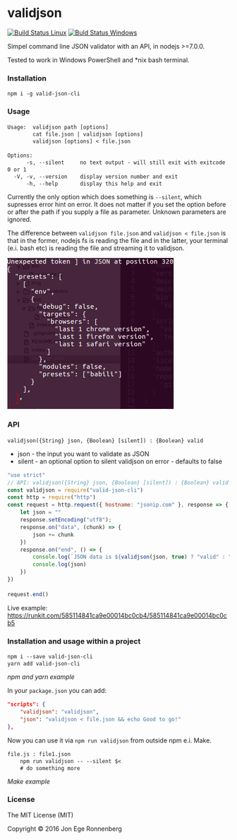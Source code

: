 validjson
=========
[![Build Status Linux](https://travis-ci.org/dotnetCarpenter/validate-json.svg?branch=master)](https://travis-ci.org/dotnetCarpenter/validate-json)
[![Buld Status Windows](https://ci.appveyor.com/api/projects/status/mvp3262p1qwj2hlx/branch/master?svg=true)](https://ci.appveyor.com/project/dotnetCarpenter/validate-json/)


Simpel command line JSON validator with an API, in nodejs >=7.0.0.

Tested to work in Windows PowerShell and *nix bash terminal.


### Installation ###

```
npm i -g valid-json-cli
```


### Usage ###

```
Usage:  validjson path [options]
        cat file.json | validjson [options]
        validjson [options] < file.json

Options:
      -s, --silent     no text output - will still exit with exitcode 0 or 1
  -V, -v, --version    display version number and exit
      -h, --help       display this help and exit
```

Currently the only option which does something is `--silent`, which supresses error hint
on error. It does not matter if you set the option before or after the path if you
supply a file as parameter. Unknown parameters are ignored.

The difference between `validjson file.json` and `validjson < file.json` is that
in the former, nodejs fs is reading the file and
in the latter, your terminal (e.i. bash etc) is reading the file and streaming it to validjson.


![displays errors in color on the command line](img/Screenshot_from_version_1.1.1.png "Graphical error hint")


### API ###

`validjson({String} json, {Boolean} [silent]) : {Boolean} valid`

+ json - the input you want to validate as JSON
+ silent - an optional option to silent validjson on error - defaults to false


```js
"use strict"
// API: validjson({String} json, {Boolean} [silent]) : {Boolean} valid
const validjson = require("valid-json-cli")
const http = require("http")
const request = http.request({ hostname: "jsonip.com" }, response => {
    let json = ""
    response.setEncoding("utf8");
    response.on("data", (chunk) => {
        json += chunk
    })
    response.on("end", () => {
        console.log(`JSON data is ${validjson(json, true) ? "valid" : "invalid"}`)
        console.log(json)
    })
})

request.end()
```
Live example: https://runkit.com/585114841ca9e00014bc0cb4/585114841ca9e00014bc0cb5

### Installation and usage within a project ###

```
npm i --save valid-json-cli
yarn add valid-json-cli
```
_npm and yarn example_

In your `package.json` you can add:

```json
"scripts": {
    "validjson": "validjson",
    "json": "validjson < file.json && echo Good to go!"
},
```

Now you can use it via `npm run validjson` from outside npm e.i. Make.

```make
file.js : file1.json
    npm run validjson -- --silent $<
    # do something more
```
_Make example_

### License ###

The MIT License (MIT)

Copyright © 2016 Jon Ege Ronnenberg
